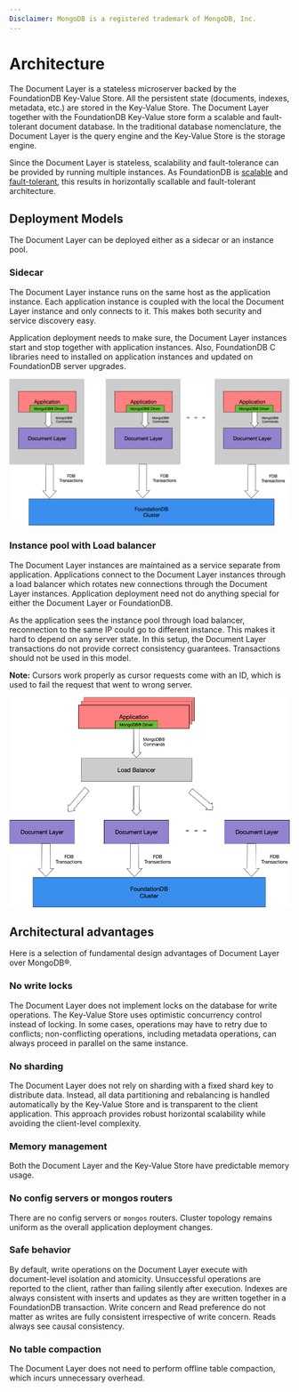 ```yaml
---
Disclaimer: MongoDB is a registered trademark of MongoDB, Inc.
---
```


# Architecture

The Document Layer is a stateless microserver backed by the FoundationDB
Key-Value Store. All the persistent state (documents, indexes, metadata,
etc.) are stored in the Key-Value Store. The Document Layer together with the FoundationDB
Key-Value store form a scalable and fault-tolerant document database. In the traditional
database nomenclature, the Document Layer is the query engine and the Key-Value Store is the
storage engine.

Since the Document Layer is stateless, scalability and fault-tolerance can be
provided by running multiple instances.
As FoundationDB is [scalable](https://apple.github.io/foundationdb/performance.html) and
[fault-tolerant](https://apple.github.io/foundationdb/fault-tolerance.html), this results in
horizontally scallable and fault-tolerant architecture.

## Deployment Models

The Document Layer can be deployed either as a sidecar or an instance pool.

### Sidecar

The Document Layer instance runs on the same host as
the application instance. Each application instance is coupled
with the local the Document Layer instance and only connects to it.
This makes both security and service discovery easy.

Application deployment needs to make sure, the Document Layer instances
start and stop together with application instances. Also,
FoundationDB C libraries need to installed on application instances
and updated on FoundationDB server upgrades.

![image](images/sidecar-arch.png)

### Instance pool with Load balancer

The Document Layer instances are maintained as a service separate from
application. Applications connect to the Document Layer instances through
a load balancer which rotates new connections through the Document Layer instances.
Application deployment need not do anything special for either the Document Layer or
FoundationDB.

As the application sees the instance pool through load balancer, reconnection
to the same IP could go to different instance. This makes it hard to depend on
any server state. In this setup, the Document Layer transactions do not provide
correct consistency guarantees. Transactions should not be used in this model.

**Note:** Cursors work properly as cursor requests come with an ID, which is used
to fail the request that went to wrong server.

![image](images/service-arch.png)

## Architectural advantages

Here is a selection of fundamental design advantages of Document
Layer over MongoDB®.

### No write locks

The Document Layer does not implement locks on the database for write
operations. The Key-Value Store uses optimistic concurrency control
instead of locking. In some cases, operations may have to retry due to
conflicts; non-conflicting operations, including metadata
operations, can always proceed in parallel on the same instance.

### No sharding

The Document Layer does not rely on sharding with a fixed shard key to
distribute data. Instead, all data partitioning and rebalancing is
handled automatically by the Key-Value Store and is transparent to the
client application. This approach provides robust horizontal scalability
while avoiding the client-level complexity.

### Memory management

Both the Document Layer and the Key-Value Store have predictable memory
usage.

### No config servers or mongos routers

There are no config servers or `mongos` routers. Cluster topology remains
uniform as the overall application deployment changes.

### Safe behavior

By default, write operations on the Document Layer execute with
document-level isolation and atomicity. Unsuccessful operations are
reported to the client, rather than failing silently after execution.
Indexes are always consistent with inserts and updates as they are
written together in a FoundationDB transaction. Write concern and Read
preference do not matter as writes are fully consistent
irrespective of write concern. Reads always see causal consistency.

### No table compaction

The Document Layer does not need to perform offline table compaction,
which incurs unnecessary overhead.
